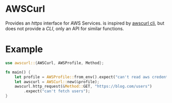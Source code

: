 # AWSCurl

Provides an _https_ interface for AWS Services. 
is inspired by [awscurl cli](https://github.com/okigan/awscurl), 
but does not provide a _CLI_, only an API for similar functions.

# Example

```rs
use awscurl::{AWSCurl, AWSProfile, Method};

fn main() {
    let profile = AWSProfile::from_env().expect("can't read aws credentials");
    let awscurl = AWSCurl::new(&profile);
    awscurl.http_request(&Method::GET, "https://blog.com/users")
        .expect("can't fetch users");
}
```
